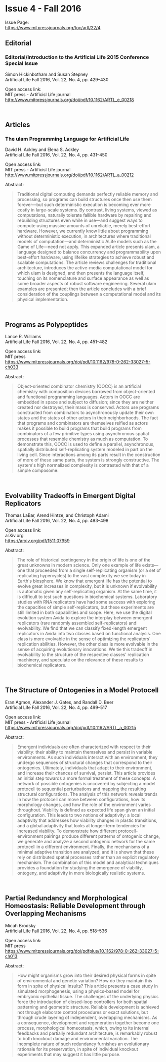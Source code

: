 # Issue 4 - Fall 2016   
Issue Page:  
https://www.mitpressjournals.org/toc/artl/22/4

## Editorial
### Editorial/Introduction to the Artificial Life 2015 Conference Special Issue
Simon Hickinbotham and Susan Stepney  
Artificial Life Fall 2016, Vol. 22, No. 4, pp. 429–430  

Open access link:  
MIT press - Artificisl Life journal  
http://www.mitpressjournals.org/doi/pdf/10.1162/ARTL_e_00218

<br>

## Articles
### The ulam Programming Language for Artificial Life
David H. Ackley and Elena S. Ackley  
Artificial Life Fall 2016, Vol. 22, No. 4, pp. 431–450  

Open access link:  
MIT press - Artificisl Life journal  
http://www.mitpressjournals.org/doi/pdf/10.1162/ARTL_a_00212

Abstract:  
> Traditional digital computing demands perfectly reliable memory and processing, so programs can build structures once then use them forever—but such deterministic execution is becoming ever more costly in large-scale systems. By contrast, living systems, viewed as computations, naturally tolerate fallible hardware by repairing and rebuilding structures even while in use—and suggest ways to compute using massive amounts of unreliable, merely best-effort hardware. However, we currently know little about programming without deterministic execution, in architectures where traditional models of computation—and deterministic ALife models such as the Game of Life—need not apply. This expanded article presents ulam, a language designed to balance concurrency and programmability upon best-effort hardware, using lifelike strategies to achieve robust and scalable computations. The article reviews challenges for traditional architecture, introduces the active-media computational model for which ulam is designed, and then presents the language itself, touching on its nomenclature and surface appearance as well as some broader aspects of robust software engineering. Several ulam examples are presented; then the article concludes with a brief consideration of the couplings between a computational model and its physical implementation.

<br>

## Programs as Polypeptides
Lance R. Williams  
Artificial Life Fall 2016, Vol. 22, No. 4, pp. 451–482  

Open access link:  
MIT press  
https://www.mitpressjournals.org/doi/pdf/10.1162/978-0-262-33027-5-ch033

Abstract:  
> Object-oriented combinator chemistry (OOCC) is an artificial chemistry with composition devices borrowed from object-oriented and functional programming languages. Actors in OOCC are embedded in space and subject to diffusion; since they are neither created nor destroyed, their mass is conserved. Actors use programs constructed from combinators to asynchronously update their own states and the states of other actors in their neighborhoods. The fact that programs and combinators are themselves reified as actors makes it possible to build programs that build programs from combinators of a few primitive types using asynchronous spatial processes that resemble chemistry as much as computation. To demonstrate this, OOCC is used to define a parallel, asynchronous, spatially distributed self-replicating system modeled in part on the living cell. Since interactions among its parts result in the construction of more of these same parts, the system is strongly constructive. The system's high normalized complexity is contrasted with that of a simple composome.

<br>

## Evolvability Tradeoffs in Emergent Digital Replicators
Thomas LaBar, Arend Hintze, and Christoph Adami  
Artificial Life Fall 2016, Vol. 22, No. 4, pp. 483–498  

Open access link:   
arXiv.org  
https://arxiv.org/pdf/1511.07959

Abstract:  
> The role of historical contingency in the origin of life is one of the great unknowns in modern science. Only one example of life exists—one that proceeded from a single self-replicating organism (or a set of replicating hypercycles) to the vast complexity we see today in Earth's biosphere. We know that emergent life has the potential to evolve great increases in complexity, but it is unknown if evolvability is automatic given any self-replicating organism. At the same time, it is difficult to test such questions in biochemical systems. Laboratory studies with RNA replicators have had some success with exploring the capacities of simple self-replicators, but these experiments are still limited in both capabilities and scope. Here, we use the digital evolution system Avida to explore the interplay between emergent replicators (rare randomly assembled self-replicators) and evolvability. We find that we can classify fixed-length emergent replicators in Avida into two classes based on functional analysis. One class is more evolvable in the sense of optimizing the replicators' replication abilities. However, the other class is more evolvable in the sense of acquiring evolutionary innovations. We tie this tradeoff in evolvability to the structure of the respective classes' replication machinery, and speculate on the relevance of these results to biochemical replicators.

<br>

## The Structure of Ontogenies in a Model Protocell
Eran Agmon, Alexander J. Gates, and Randall D. Beer  
Artificial Life Fall 2016, Vol. 22, No. 4, pp. 499–517  

Open access link:  
MIT press - Artificisl Life journal  
https://www.mitpressjournals.org/doi/pdf/10.1162/ARTL_a_00215

Abstract:  
> Emergent individuals are often characterized with respect to their viability: their ability to maintain themselves and persist in variable environments. As such individuals interact with an environment, they undergo sequences of structural changes that correspond to their ontogenies. Ultimately, individuals that adapt to their environment, and increase their chances of survival, persist. This article provides an initial step towards a more formal treatment of these concepts. A network of possible ontogenies is uncovered by subjecting a model protocell to sequential perturbations and mapping the resulting structural configurations. The analysis of this network reveals trends in how the protocell can move between configurations, how its morphology changes, and how the role of the environment varies throughout. Viability is defined as expected life span given an initial configuration. This leads to two notions of adaptivity: a local adaptivity that addresses how viability changes in plastic transitions, and a global adaptivity that looks at longer-term tendencies for increased viability. To demonstrate how different protocell-environment pairings produce different patterns of ontogenic change, we generate and analyze a second ontogenic network for the same protocell in a different environment. Finally, the mechanisms of a minimal adaptive transition are analyzed, and it is shown that these rely on distributed spatial processes rather than an explicit regulatory mechanism. The combination of this model and analytical techniques provides a foundation for studying the emergence of viability, ontogeny, and adaptivity in more biologically realistic systems.

<br>

## Partial Redundancy and Morphological Homeostasis: Reliable Development through Overlapping Mechanisms
Micah Brodsky  
Artificial Life Fall 2016, Vol. 22, No. 4, pp. 518–536  

Open access link:  
MIT press  
https://www.mitpressjournals.org/doi/pdfplus/10.1162/978-0-262-33027-5-ch013

Abstract:  
> How might organisms grow into their desired physical forms in spite of environmental and genetic variation? How do they maintain this form in spite of physical insults? This article presents a case study in simulated morphogenesis, using a physics-based model for embryonic epithelial tissue. The challenges of the underlying physics force the introduction of closed-loop controllers for both spatial patterning and geometric structure. Reliable development is achieved not through elaborate control procedures or exact solutions, but through crude layering of independent, overlapping mechanisms. As a consequence, development and regeneration together become one process, morphological homeostasis, which, owing to its internal feedbacks and partially redundant architecture, is remarkably robust to both knockout damage and environmental variation. The incomplete nature of such redundancy furnishes an evolutionary rationale for its preservation, in spite of individual knockout experiments that may suggest it has little purpose.

